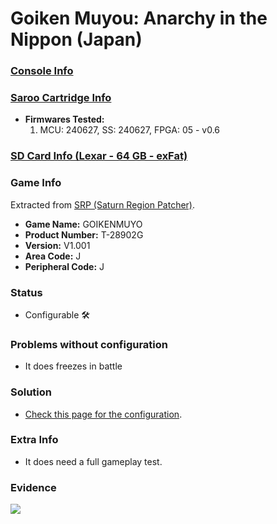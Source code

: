 # Goiken Muyou: Anarchy in the Nippon (Japan)

### [Console Info](../../../../../Info/Consoles/VA13/README.md)

### [Saroo Cartridge Info](../../../../../Info/Cartridges/RetroGameParadiseStore/1.32F/README.md)

- <b>Firmwares Tested:</b>
  1. MCU: 240627, SS: 240627, FPGA: 05 - v0.6

### [SD Card Info (Lexar - 64 GB - exFat)](../../../../../Info/SdCards/Lexar/64GB/exfat/README.md)

### Game Info

Extracted from [SRP (Saturn Region Patcher)](https://segaxtreme.net/resources/saturn-region-patcher.81/download).

- <b>Game Name:</b> GOIKENMUYO
- <b>Product Number:</b> T-28902G
- <b>Version:</b> V1.001
- <b>Area Code:</b> J
- <b>Peripheral Code:</b> J

### Status

- Configurable :hammer_and_wrench:

### Problems without configuration

- It does freezes in battle

### Solution

- [Check this page for the configuration](https://github.com/williamdsw/saroo-configuration-list/blob/master/Regions/Retails/Japan/T-28902G/README.md).

### Extra Info

- It does need a full gameplay test.

### Evidence

[![](https://img.youtube.com/vi/cq3zmbzgfvo/0.jpg)](https://www.youtube.com/watch?v=cq3zmbzgfvo)
